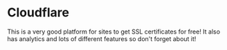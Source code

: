 # Cloudflare

This is a very good platform for sites to get SSL certificates for free! It also has analytics and lots of different features so don't forget about it!

